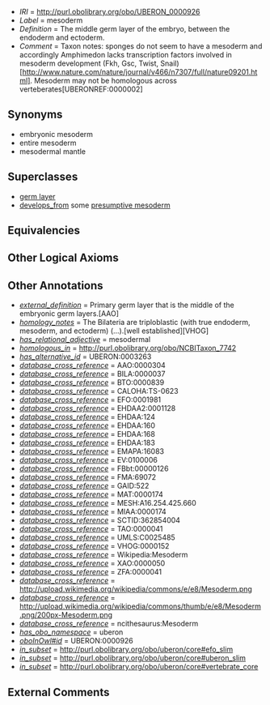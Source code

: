  * *IRI* = http://purl.obolibrary.org/obo/UBERON_0000926
 * *Label* = mesoderm
 * *Definition* = The middle germ layer of the embryo, between the endoderm and ectoderm.
 * *Comment* = Taxon notes: sponges do not seem to have a mesoderm and accordingly Amphimedon lacks transcription factors involved in mesoderm development (Fkh, Gsc, Twist, Snail)[http://www.nature.com/nature/journal/v466/n7307/full/nature09201.html]. Mesoderm may not be homologous across verteberates[UBERONREF:0000002]

## Synonyms

 * embryonic mesoderm
 * entire mesoderm
 * mesodermal mantle

## Superclasses

 * [germ layer](../../UBERON/23/UBERON_0000923.md)
 * [develops_from](../../RO/02/RO_0002202.md) some [presumptive mesoderm](../../UBERON/03/UBERON_0006603.md)

## Equivalencies


## Other Logical Axioms


## Other Annotations

 * *[external_definition](../../UBPROP/01/UBPROP_0000001.md)* = Primary germ layer that is the middle of the embryonic germ layers.[AAO]
 * *[homology_notes](../../UBPROP/03/UBPROP_0000003.md)* = The Bilateria are triploblastic (with true endoderm, mesoderm, and ectoderm) (...).[well established][VHOG]
 * *[has_relational_adjective](../../UBPROP/07/UBPROP_0000007.md)* = mesodermal
 * *[homologous_in](../../core#homologous/in/core#homologous_in.md)* = http://purl.obolibrary.org/obo/NCBITaxon_7742
 * *[has_alternative_id](../../Id/oboInOwl#hasAlternativeId.md)* = UBERON:0003263
 * *[database_cross_reference](../../ef/oboInOwl#hasDbXref.md)* = AAO:0000304
 * *[database_cross_reference](../../ef/oboInOwl#hasDbXref.md)* = BILA:0000037
 * *[database_cross_reference](../../ef/oboInOwl#hasDbXref.md)* = BTO:0000839
 * *[database_cross_reference](../../ef/oboInOwl#hasDbXref.md)* = CALOHA:TS-0623
 * *[database_cross_reference](../../ef/oboInOwl#hasDbXref.md)* = EFO:0001981
 * *[database_cross_reference](../../ef/oboInOwl#hasDbXref.md)* = EHDAA2:0001128
 * *[database_cross_reference](../../ef/oboInOwl#hasDbXref.md)* = EHDAA:124
 * *[database_cross_reference](../../ef/oboInOwl#hasDbXref.md)* = EHDAA:160
 * *[database_cross_reference](../../ef/oboInOwl#hasDbXref.md)* = EHDAA:168
 * *[database_cross_reference](../../ef/oboInOwl#hasDbXref.md)* = EHDAA:183
 * *[database_cross_reference](../../ef/oboInOwl#hasDbXref.md)* = EMAPA:16083
 * *[database_cross_reference](../../ef/oboInOwl#hasDbXref.md)* = EV:0100006
 * *[database_cross_reference](../../ef/oboInOwl#hasDbXref.md)* = FBbt:00000126
 * *[database_cross_reference](../../ef/oboInOwl#hasDbXref.md)* = FMA:69072
 * *[database_cross_reference](../../ef/oboInOwl#hasDbXref.md)* = GAID:522
 * *[database_cross_reference](../../ef/oboInOwl#hasDbXref.md)* = MAT:0000174
 * *[database_cross_reference](../../ef/oboInOwl#hasDbXref.md)* = MESH:A16.254.425.660
 * *[database_cross_reference](../../ef/oboInOwl#hasDbXref.md)* = MIAA:0000174
 * *[database_cross_reference](../../ef/oboInOwl#hasDbXref.md)* = SCTID:362854004
 * *[database_cross_reference](../../ef/oboInOwl#hasDbXref.md)* = TAO:0000041
 * *[database_cross_reference](../../ef/oboInOwl#hasDbXref.md)* = UMLS:C0025485
 * *[database_cross_reference](../../ef/oboInOwl#hasDbXref.md)* = VHOG:0000152
 * *[database_cross_reference](../../ef/oboInOwl#hasDbXref.md)* = Wikipedia:Mesoderm
 * *[database_cross_reference](../../ef/oboInOwl#hasDbXref.md)* = XAO:0000050
 * *[database_cross_reference](../../ef/oboInOwl#hasDbXref.md)* = ZFA:0000041
 * *[database_cross_reference](../../ef/oboInOwl#hasDbXref.md)* = http://upload.wikimedia.org/wikipedia/commons/e/e8/Mesoderm.png
 * *[database_cross_reference](../../ef/oboInOwl#hasDbXref.md)* = http://upload.wikimedia.org/wikipedia/commons/thumb/e/e8/Mesoderm.png/200px-Mesoderm.png
 * *[database_cross_reference](../../ef/oboInOwl#hasDbXref.md)* = ncithesaurus:Mesoderm
 * *[has_obo_namespace](../../ce/oboInOwl#hasOBONamespace.md)* = uberon
 * *[oboInOwl#id](../../id/oboInOwl#id.md)* = UBERON:0000926
 * *[in_subset](../../et/oboInOwl#inSubset.md)* = http://purl.obolibrary.org/obo/uberon/core#efo_slim
 * *[in_subset](../../et/oboInOwl#inSubset.md)* = http://purl.obolibrary.org/obo/uberon/core#uberon_slim
 * *[in_subset](../../et/oboInOwl#inSubset.md)* = http://purl.obolibrary.org/obo/uberon/core#vertebrate_core

## External Comments

